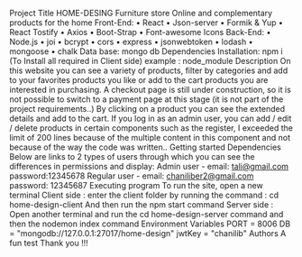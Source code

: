 Project Title HOME-DESING
Furniture store Online and complementary products for the home
Front-End:
•	React
•	Json-server
•	Formik & Yup
•	React Tostify
•	Axios
•	Boot-Strap
•	Font-awesome Icons
Back-End:
•	Node.js
•	joi
•	bcrypt
•	cors
•	express
•	jsonwebtoken
•	lodash
•	mongoose
•	chalk
Data base:
mongo db
Dependencies Installation:
npm i (To Install all required in Client side) example : node_module
Description
On this website you can see a variety of products, filter by categories and add to your favorites products you like or add to the cart products you are interested in purchasing. A checkout page is still under construction, so it is not possible to switch to a payment page at this stage (it is not part of the project requirements..) By clicking on a product you can see the extended details and add to the cart. If you log in as an admin user, you can add / edit / delete products
in certain components such as the register, I exceeded the limit of 200 lines because of the multiple content in this component and not because of the way the code was written..
Getting started
Dependencies
Below are links to 2 types of users through which you can see the differences in permissions and display: 
Admin user - email: tali@gmail.com password:12345678
Regular user - email: chaniliber2@gmail.com password: 12345687 
Executing program
To run the site, open a new terminal Client side : enter the client folder by running the command : cd home-design-client And then run the npm start command 
Server side : Open another terminal and run the cd home-design-server command and then the nodemon index command
Environment Variables
PORT = 8006
DB = "mongodb://127.0.0.1:27017/home-design" 
jwtKey = "chanilib"
Authors A fun test
Thank you !!!


